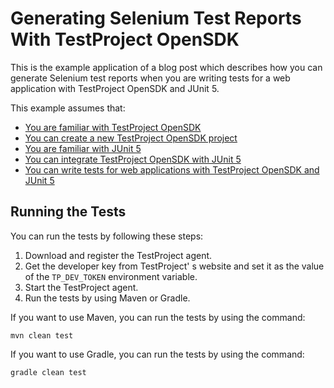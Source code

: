 # Generating Selenium Test Reports With TestProject OpenSDK

This is the example application of a blog post which describes how you can generate Selenium
test reports when you are writing tests for a web application with TestProject OpenSDK and 
JUnit 5.

This example assumes that:

* [You are familiar with TestProject OpenSDK](https://www.petrikainulainen.net/programming/testing/introduction-to-testproject-opensdk/)
* [You can create a new TestProject OpenSDK project](https://www.petrikainulainen.net/programming/testing/creating-a-new-testproject-opensdk-project/)
* [You are familiar with JUnit 5](https://www.petrikainulainen.net/junit-5-tutorial/)
* [You can integrate TestProject OpenSDK with JUnit 5](https://www.petrikainulainen.net/programming/testing/configuring-the-testproject-opensdk/)
* [You can write tests for web applications with TestProject OpenSDK and JUnit 5](https://www.petrikainulainen.net/programming/testing/writing-tests-for-web-applications-with-testproject-opensdk-and-junit-5/)
 
## Running the Tests

You can run the tests by following these steps:

1. Download and register the TestProject agent.
2. Get the developer key from TestProject'
s website and set it as the value of the `TP_DEV_TOKEN` environment variable.
3. Start the TestProject agent.
4. Run the tests by using Maven or Gradle.

If you want to use Maven, you can run the tests by using the command:

    mvn clean test

If you want to use Gradle, you can run the tests by using the command:

    gradle clean test
